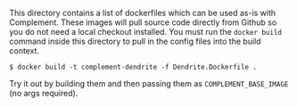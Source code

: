 This directory contains a list of dockerfiles which can be used as-is with Complement. These images will pull source code directly from Github so you do not need a local checkout installed. You must run the `docker build` command inside this directory to pull in the config files into the build context.

```
$ docker build -t complement-dendrite -f Dendrite.Dockerfile .
```

Try it out by building them and then passing them as `COMPLEMENT_BASE_IMAGE` (no args required).

